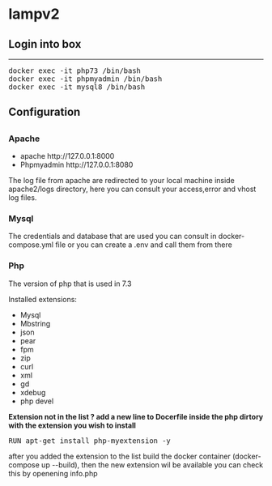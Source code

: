 # lampv2

<h2>Login into box</h2>
<hr />
<pre>
docker exec -it php73 /bin/bash
docker exec -it phpmyadmin /bin/bash
docker exec -it mysql8 /bin/bash
</pre>

<h2>Configuration<h2>

<h3>Apache</h3>
<ul>
<li>apache http://127.0.0.1:8000</li>
<li>Phpmyadmin http://127.0.0.1:8080</li>
</ul>
<p>The log file from apache are redirected to your local machine inside apache2/logs directory, here you can consult your access,error and vhost log files.</p>

<h3>Mysql</h3>
<p>The credentials and database that are used you can consult in docker-compose.yml file or you can create a .env and call them from there</p>

<h3>Php</h3>
<p>The version of php that is used in 7.3</p>

<p>Installed extensions:</p>
<ul>
    <li>Mysql</li>
    <li>Mbstring</li>
    <li>json</li>
    <li>pear</li>
    <li>fpm</li>
    <li>zip</li>
    <li>curl</li>
    <li>xml</li>
    <li>gd</li>
    <li>xdebug</li>
    <li>php devel</li>
</ul>
<b><p>Extension not in the list ? add a new line to Docerfile inside the php dirtory with the extension you wish to install</p></b>

<pre>
RUN apt-get install php-myextension -y
</pre>

<p>after you added the extension to the list build the docker container (docker-compose up --build), then the new extension wil be available you can check this by openening info.php</p>